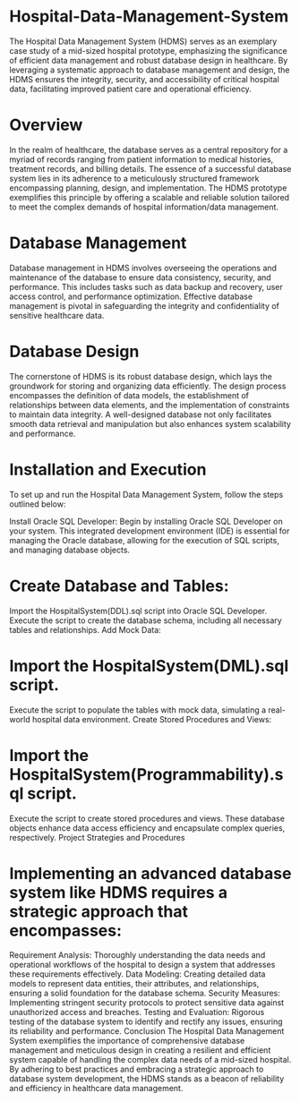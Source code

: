 # Hospital-Data-Management-System
The Hospital Data Management System (HDMS) serves as an exemplary case study of a mid-sized hospital prototype, emphasizing the significance of efficient data management and robust database design in healthcare. By leveraging a systematic approach to database management and design, the HDMS ensures the integrity, security, and accessibility of critical hospital data, facilitating improved patient care and operational efficiency.

# Overview
In the realm of healthcare, the database serves as a central repository for a myriad of records ranging from patient information to medical histories, treatment records, and billing details. The essence of a successful database system lies in its adherence to a meticulously structured framework encompassing planning, design, and implementation. The HDMS prototype exemplifies this principle by offering a scalable and reliable solution tailored to meet the complex demands of hospital information/data management.

# Database Management
Database management in HDMS involves overseeing the operations and maintenance of the database to ensure data consistency, security, and performance. This includes tasks such as data backup and recovery, user access control, and performance optimization. Effective database management is pivotal in safeguarding the integrity and confidentiality of sensitive healthcare data.

# Database Design
The cornerstone of HDMS is its robust database design, which lays the groundwork for storing and organizing data efficiently. The design process encompasses the definition of data models, the establishment of relationships between data elements, and the implementation of constraints to maintain data integrity. A well-designed database not only facilitates smooth data retrieval and manipulation but also enhances system scalability and performance.

# Installation and Execution
To set up and run the Hospital Data Management System, follow the steps outlined below:

Install Oracle SQL Developer: Begin by installing Oracle SQL Developer on your system. This integrated development environment (IDE) is essential for managing the Oracle database, allowing for the execution of SQL scripts, and managing database objects.

# Create Database and Tables:

Import the HospitalSystem(DDL).sql script into Oracle SQL Developer.
Execute the script to create the database schema, including all necessary tables and relationships.
Add Mock Data:

# Import the HospitalSystem(DML).sql script.
Execute the script to populate the tables with mock data, simulating a real-world hospital data environment.
Create Stored Procedures and Views:

# Import the HospitalSystem(Programmability).sql script.
Execute the script to create stored procedures and views. These database objects enhance data access efficiency and encapsulate complex queries, respectively.
Project Strategies and Procedures

# Implementing an advanced database system like HDMS requires a strategic approach that encompasses:

Requirement Analysis: Thoroughly understanding the data needs and operational workflows of the hospital to design a system that addresses these requirements effectively.
Data Modeling: Creating detailed data models to represent data entities, their attributes, and relationships, ensuring a solid foundation for the database schema.
Security Measures: Implementing stringent security protocols to protect sensitive data against unauthorized access and breaches.
Testing and Evaluation: Rigorous testing of the database system to identify and rectify any issues, ensuring its reliability and performance.
Conclusion
The Hospital Data Management System exemplifies the importance of comprehensive database management and meticulous design in creating a resilient and efficient system capable of handling the complex data needs of a mid-sized hospital. By adhering to best practices and embracing a strategic approach to database system development, the HDMS stands as a beacon of reliability and efficiency in healthcare data management.
